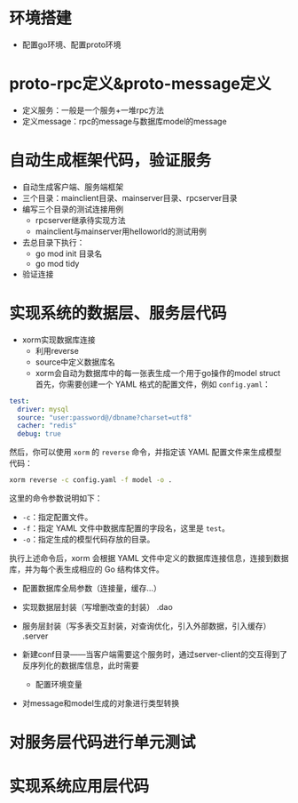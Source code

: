 # 环境搭建
- 配置go环境、配置proto环境
# proto-rpc定义&proto-message定义
- 定义服务：一般是一个服务+一堆rpc方法
- 定义message：rpc的message与数据库model的message

# 自动生成框架代码，验证服务
- 自动生成客户端、服务端框架
- 三个目录：mainclient目录、mainserver目录、rpcserver目录
- 编写三个目录的测试连接用例
	- rpcserver继承待实现方法
	- mainclient与mainserver用helloworld的测试用例
- 去总目录下执行：
	- go mod init 目录名
	- go mod tidy
- 验证连接


# 实现系统的数据层、服务层代码
- xorm实现数据库连接
	- 利用reverse
	- source中定义数据库名
	- xorm会自动为数据库中的每一张表生成一个用于go操作的model struct
首先，你需要创建一个 YAML 格式的配置文件，例如 `config.yaml`：

```yaml
test:
  driver: mysql
  source: "user:password@/dbname?charset=utf8"
  cacher: "redis"
  debug: true
```

然后，你可以使用 `xorm` 的 `reverse` 命令，并指定该 YAML 配置文件来生成模型代码：

```sh
xorm reverse -c config.yaml -f model -o .
```

这里的命令参数说明如下：

- `-c`：指定配置文件。
- `-f`：指定 YAML 文件中数据库配置的字段名，这里是 `test`。
- `-o`：指定生成的模型代码存放的目录。

执行上述命令后，xorm 会根据 YAML 文件中定义的数据库连接信息，连接到数据库，并为每个表生成相应的 Go 结构体文件。

- 配置数据库全局参数（连接量，缓存...）
- 实现数据层封装（写增删改查的封装）  .dao
- 服务层封装（写多表交互封装，对查询优化，引入外部数据，引入缓存）    .server


- 新建conf目录——当客户端需要这个服务时，通过server-client的交互得到了反序列化的数据库信息，此时需要
	- 配置环境变量

- 对message和model生成的对象进行类型转换



# 对服务层代码进行单元测试

# 实现系统应用层代码

